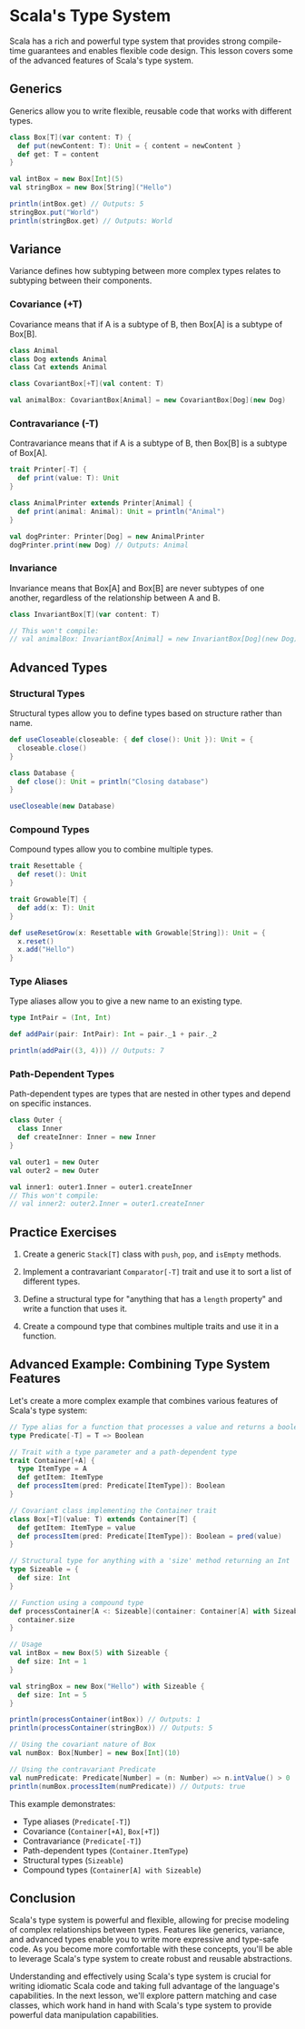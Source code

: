 # Scala's Type System

Scala has a rich and powerful type system that provides strong compile-time guarantees and enables flexible code design. This lesson covers some of the advanced features of Scala's type system.

## Generics

Generics allow you to write flexible, reusable code that works with different types.

```scala
class Box[T](var content: T) {
  def put(newContent: T): Unit = { content = newContent }
  def get: T = content
}

val intBox = new Box[Int](5)
val stringBox = new Box[String]("Hello")

println(intBox.get) // Outputs: 5
stringBox.put("World")
println(stringBox.get) // Outputs: World
```

## Variance

Variance defines how subtyping between more complex types relates to subtyping between their components.

### Covariance (+T)

Covariance means that if A is a subtype of B, then Box[A] is a subtype of Box[B].

```scala
class Animal
class Dog extends Animal
class Cat extends Animal

class CovariantBox[+T](val content: T)

val animalBox: CovariantBox[Animal] = new CovariantBox[Dog](new Dog)
```

### Contravariance (-T)

Contravariance means that if A is a subtype of B, then Box[B] is a subtype of Box[A].

```scala
trait Printer[-T] {
  def print(value: T): Unit
}

class AnimalPrinter extends Printer[Animal] {
  def print(animal: Animal): Unit = println("Animal")
}

val dogPrinter: Printer[Dog] = new AnimalPrinter
dogPrinter.print(new Dog) // Outputs: Animal
```

### Invariance

Invariance means that Box[A] and Box[B] are never subtypes of one another, regardless of the relationship between A and B.

```scala
class InvariantBox[T](var content: T)

// This won't compile:
// val animalBox: InvariantBox[Animal] = new InvariantBox[Dog](new Dog)
```

## Advanced Types

### Structural Types

Structural types allow you to define types based on structure rather than name.

```scala
def useCloseable(closeable: { def close(): Unit }): Unit = {
  closeable.close()
}

class Database {
  def close(): Unit = println("Closing database")
}

useCloseable(new Database)
```

### Compound Types

Compound types allow you to combine multiple types.

```scala
trait Resettable {
  def reset(): Unit
}

trait Growable[T] {
  def add(x: T): Unit
}

def useResetGrow(x: Resettable with Growable[String]): Unit = {
  x.reset()
  x.add("Hello")
}
```

### Type Aliases

Type aliases allow you to give a new name to an existing type.

```scala
type IntPair = (Int, Int)

def addPair(pair: IntPair): Int = pair._1 + pair._2

println(addPair((3, 4))) // Outputs: 7
```

### Path-Dependent Types

Path-dependent types are types that are nested in other types and depend on specific instances.

```scala
class Outer {
  class Inner
  def createInner: Inner = new Inner
}

val outer1 = new Outer
val outer2 = new Outer

val inner1: outer1.Inner = outer1.createInner
// This won't compile:
// val inner2: outer2.Inner = outer1.createInner
```

## Practice Exercises

1. Create a generic `Stack[T]` class with `push`, `pop`, and `isEmpty` methods.

2. Implement a contravariant `Comparator[-T]` trait and use it to sort a list of different types.

3. Define a structural type for "anything that has a `length` property" and write a function that uses it.

4. Create a compound type that combines multiple traits and use it in a function.

## Advanced Example: Combining Type System Features

Let's create a more complex example that combines various features of Scala's type system:

```scala
// Type alias for a function that processes a value and returns a boolean
type Predicate[-T] = T => Boolean

// Trait with a type parameter and a path-dependent type
trait Container[+A] {
  type ItemType = A
  def getItem: ItemType
  def processItem(pred: Predicate[ItemType]): Boolean
}

// Covariant class implementing the Container trait
class Box[+T](value: T) extends Container[T] {
  def getItem: ItemType = value
  def processItem(pred: Predicate[ItemType]): Boolean = pred(value)
}

// Structural type for anything with a 'size' method returning an Int
type Sizeable = {
  def size: Int
}

// Function using a compound type
def processContainer[A <: Sizeable](container: Container[A] with Sizeable): Int = {
  container.size
}

// Usage
val intBox = new Box(5) with Sizeable {
  def size: Int = 1
}

val stringBox = new Box("Hello") with Sizeable {
  def size: Int = 5
}

println(processContainer(intBox)) // Outputs: 1
println(processContainer(stringBox)) // Outputs: 5

// Using the covariant nature of Box
val numBox: Box[Number] = new Box[Int](10)

// Using the contravariant Predicate
val numPredicate: Predicate[Number] = (n: Number) => n.intValue() > 0
println(numBox.processItem(numPredicate)) // Outputs: true
```

This example demonstrates:
- Type aliases (`Predicate[-T]`)
- Covariance (`Container[+A]`, `Box[+T]`)
- Contravariance (`Predicate[-T]`)
- Path-dependent types (`Container.ItemType`)
- Structural types (`Sizeable`)
- Compound types (`Container[A] with Sizeable`)

## Conclusion

Scala's type system is powerful and flexible, allowing for precise modeling of complex relationships between types. Features like generics, variance, and advanced types enable you to write more expressive and type-safe code. As you become more comfortable with these concepts, you'll be able to leverage Scala's type system to create robust and reusable abstractions.

Understanding and effectively using Scala's type system is crucial for writing idiomatic Scala code and taking full advantage of the language's capabilities. In the next lesson, we'll explore pattern matching and case classes, which work hand in hand with Scala's type system to provide powerful data manipulation capabilities.